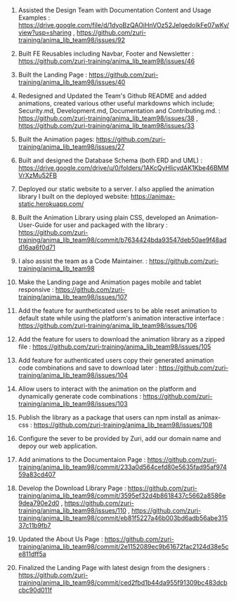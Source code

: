 1) Assisted the Design Team with Documentation Content and Usage Examples  : https://drive.google.com/file/d/1dyoBzQAOiHnVOz52JelgedoIkFe07wKy/view?usp=sharing , https://github.com/zuri-training/anima_lib_team98/issues/92

2) Built FE Reusables including Navbar, Footer and Newsletter : https://github.com/zuri-training/anima_lib_team98/issues/46

3) Built the Landing Page : https://github.com/zuri-training/anima_lib_team98/issues/40

4) Redesigned and Updated the Team's Github README and added animations, created various other useful markdowns which include; Security.md, Development.md, Documentation and Contributing.md. : https://github.com/zuri-training/anima_lib_team98/issues/38 , https://github.com/zuri-training/anima_lib_team98/issues/33

5) Built the Animation pages: https://github.com/zuri-training/anima_lib_team98/issues/27

6) Built and designed the Database Schema (both ERD and UML) : https://drive.google.com/drive/u/0/folders/1AKcQyHlicydAK1Kbe46BMMVrXzMu52FB

7) Deployed our static website to a server. I also applied the animation library I built on the  deployed website:  https://animax-static.herokuapp.com/

8) Built the Animation Library using plain CSS, developed an Animation-User-Guide  for user and packaged with the library : https://github.com/zuri-training/anima_lib_team98/commit/b7634424bda93547deb50ae9f48add16aa6f0d71 

9) I also assist the team as a Code Maintainer. : https://github.com/zuri-training/anima_lib_team98


10) Make the Landing page and Animation pages mobile and tablet responsive : https://github.com/zuri-training/anima_lib_team98/issues/107

11) Add the feature for auntheticated users to be able reset animation to default state while using the platform's animation interactive interface : https://github.com/zuri-training/anima_lib_team98/issues/106 

12) Add the feature for users to download the animation library as a zipped file : https://github.com/zuri-training/anima_lib_team98/issues/105

13) Add feature for authenticated users copy their generated animation code combinations and save to download later : https://github.com/zuri-training/anima_lib_team98/issues/104

14) Allow users to interact with the animation on the platform and dynamically generate code combinations : 
https://github.com/zuri-training/anima_lib_team98/issues/103

15) Publish the library as a package that users can npm install as animax-css : https://github.com/zuri-training/anima_lib_team98/issues/108

16) Configure the sever to be provided by Zuri, add our domain name and depoy our web application.

17) Add animations to the Documentaion Page : https://github.com/zuri-training/anima_lib_team98/commit/233a0d564cefd80e5635fad95af97459a83cd407

18) Develop the Download Library Page : https://github.com/zuri-training/anima_lib_team98/commit/3595ef32d4b8618437c5662a8586e9dea790e2d0 , https://github.com/zuri-training/anima_lib_team98/issues/110 , https://github.com/zuri-training/anima_lib_team98/commit/eb81f5227a46b003bd6adb56abe31537c11b9fb7

19) Updated the About Us Page : https://github.com/zuri-training/anima_lib_team98/commit/2e1152089ec9b61672fac2124d38e5ce811dff5a

20) Finalized the Landing Page with latest design from the designers : https://github.com/zuri-training/anima_lib_team98/commit/ced2fbd1b44da955f91309bc483dcbcbc90d011f

